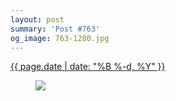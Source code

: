 ```yaml
---
layout: post
summary: 'Post #763'
og_image: 763-1280.jpg
---
```


<div class="post">
 <time>
  <a href="/763">
   {{ page.date | date: "%B %-d, %Y" }}
  </a>
 </time>
 <a href="/763">
  <figure data-taken="6/12/2018">
   <img sizes="(min-width: 700px) 50vw, calc(100vw - 2rem)" src="{{ site.assets_url }}/763-640.jpg" srcset="{{ site.assets_url }}/763-320.jpg 320w, {{ site.assets_url }}/763-640.jpg 640w, {{ site.assets_url }}/763-960.jpg 960w, {{ site.assets_url }}/763-1280.jpg 1280w"/>
  </figure>
 </a>
</div>
